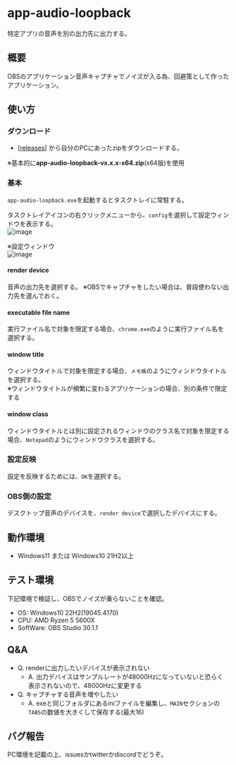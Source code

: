 # app-audio-loopback

特定アプリの音声を別の出力先に出力する。

## 概要

OBSのアプリケーション音声キャプチャでノイズが入る為、回避策として作ったアプリケーション。

## 使い方

### ダウンロード

- [[releases](https://github.com/ndekopon/app-audio-loopback/releases)] から自分のPCにあったzipをダウンロードする。

※基本的に**app-audio-loopback-vx.x.x-x64.zip**(x64版)を使用

### 基本

`app-audio-loopback.exe`を起動するとタスクトレイに常駐する。

タスクトレイアイコンの右クリックメニューから、`config`を選択して設定ウィンドウを表示する。  
![image](https://github.com/ndekopon/app-audio-loopback/assets/92087784/7583911b-3a9f-4d9b-9618-def4b06efde2)

※設定ウィンドウ  
![image](https://github.com/ndekopon/app-audio-loopback/assets/92087784/9adb06d2-d051-490b-9b30-6cd71ecf30b5)


#### render device

音声の出力先を選択する。
※OBSでキャプチャをしたい場合は、普段使わない出力先を選んでおく。


#### executable file name

実行ファイル名で対象を限定する場合、`chrome.exe`のように実行ファイル名を選択する。


#### window title

ウィンドウタイトルで対象を限定する場合、`メモ帳`のようにウィンドウタイトルを選択する。  
※ウィンドウタイトルが頻繁に変わるアプリケーションの場合、別の条件で限定する


#### window class

ウィンドウタイトルとは別に設定されるウィンドウのクラス名で対象を限定する場合、`Notepad`のようにウィンドウクラスを選択する。


### 設定反映

設定を反映するためには、`OK`を選択する。


### OBS側の設定

デスクトップ音声のデバイスを、`render device`で選択したデバイスにする。

## 動作環境

- Windows11 または Windows10 21H2以上

## テスト環境

下記環境で検証し、OBSでノイズが乗らないことを確認。

- OS: Windows10 22H2(19045.4170)
- CPU: AMD Ryzen 5 5600X
- SoftWare: OBS Studio 30.1.1

## Q&A

* Q. renderに出力したいデバイスが表示されない
    * A. 出力デバイスはサンプルレートが48000Hzになっていないと恐らく表示されないので、48000Hzに変更する
* Q. キャプチャする音声を増やしたい
    * A. exeと同じフォルダにあるiniファイルを編集し、`MAIN`セクションの`TABS`の数値を大きくして保存する(最大16)

## バグ報告

PC環境を記載の上、issuesかtwitterかdiscordでどうぞ。

